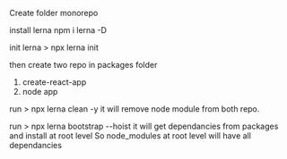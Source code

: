 Create folder monorepo

install lerna npm i lerna -D

init lerna > npx lerna init

then create two repo in packages folder

1. create-react-app
2. node app

run > npx lerna clean -y 
it will remove node module from both repo.

run > npx lerna bootstrap --hoist
it will get dependancies from packages and install at root level
So node_modules at root level will have all dependancies